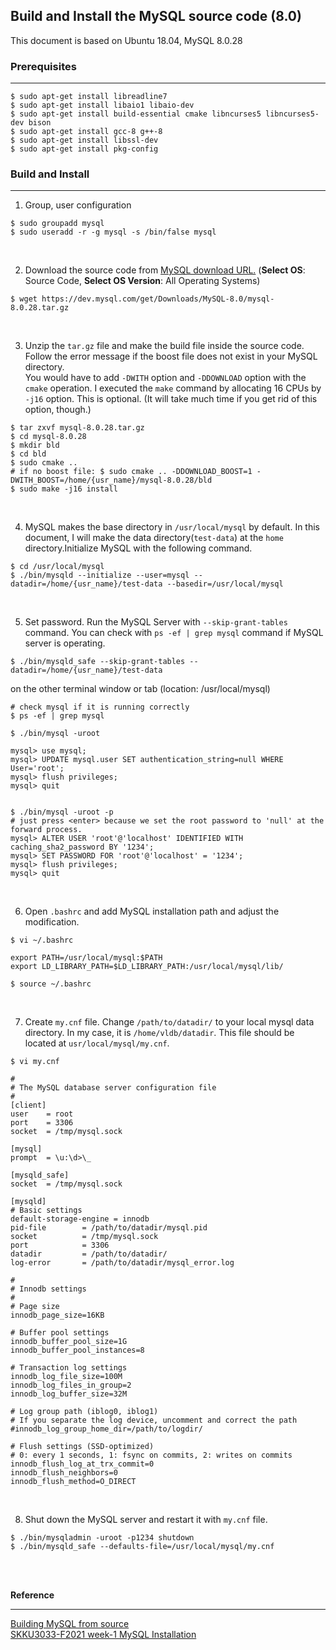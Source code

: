## Build and Install the MySQL source code (8.0)

This document is based on Ubuntu 18.04, MySQL 8.0.28
<br/>

### Prerequisites

---

```shell
$ sudo apt-get install libreadline7
$ sudo apt-get install libaio1 libaio-dev
$ sudo apt-get install build-essential cmake libncurses5 libncurses5-dev bison
$ sudo apt-get install gcc-8 g++-8
$ sudo apt-get install libssl-dev
$ sudo apt-get install pkg-config
```

### Build and Install

---

1. Group, user configuration

```shell
$ sudo groupadd mysql
$ sudo useradd -r -g mysql -s /bin/false mysql
```

<br/>

2. Download the source code from [MySQL download URL.](https://dev.mysql.com/downloads/mysql/) (**Select OS**: Source Code, **Select OS Version**: All Operating Systems)

```shell
$ wget https://dev.mysql.com/get/Downloads/MySQL-8.0/mysql-8.0.28.tar.gz
```

<br/>

3. Unzip the `tar.gz` file and make the build file inside the source code. Follow the error message if the boost file does not exist in your MySQL directory. <br/> You would have to add `-DWITH` option and `-DDOWNLOAD` option with the `cmake` operation. I executed the `make` command by allocating 16 CPUs by `-j16` option. This is optional. (It will take much time if you get rid of this option, though.)

```shell
$ tar zxvf mysql-8.0.28.tar.gz
$ cd mysql-8.0.28
$ mkdir bld
$ cd bld
$ sudo cmake ..
# if no boost file: $ sudo cmake .. -DDOWNLOAD_BOOST=1 -DWITH_BOOST=/home/{usr_name}/mysql-8.0.28/bld
$ sudo make -j16 install
```

<br/>

4. MySQL makes the base directory in `/usr/local/mysql` by default. In this document, I will make the data directory(`test-data`) at the `home` directory.Initialize MySQL with the following command.

```shell
$ cd /usr/local/mysql
$ ./bin/mysqld --initialize --user=mysql --datadir=/home/{usr_name}/test-data --basedir=/usr/local/mysql
```

<br/>

5. Set password. Run the MySQL Server with `--skip-grant-tables` command. You can check with `ps -ef | grep mysql` command if MySQL server is operating.

```
$ ./bin/mysqld_safe --skip-grant-tables --datadir=/home/{usr_name}/test-data
```

on the other terminal window or tab (location: /usr/local/mysql)

```shell
# check mysql if it is running correctly
$ ps -ef | grep mysql

$ ./bin/mysql -uroot

mysql> use mysql;
mysql> UPDATE mysql.user SET authentication_string=null WHERE User='root';
mysql> flush privileges;
mysql> quit


$ ./bin/mysql -uroot -p
# just press <enter> because we set the root password to 'null' at the forward process.
mysql> ALTER USER 'root'@'localhost' IDENTIFIED WITH caching_sha2_password BY '1234';
mysql> SET PASSWORD FOR 'root'@'localhost' = '1234';
mysql> flush privileges;
mysql> quit
```

<br/>

6. Open `.bashrc` and add MySQL installation path and adjust the modification.

```shell
$ vi ~/.bashrc

export PATH=/usr/local/mysql:$PATH
export LD_LIBRARY_PATH=$LD_LIBRARY_PATH:/usr/local/mysql/lib/

$ source ~/.bashrc
```

<br/>

7. Create `my.cnf` file. Change `/path/to/datadir/` to your local mysql data directory. In my case, it is `/home/vldb/datadir`. This file should be located at `usr/local/mysql/my.cnf`.

```shell
$ vi my.cnf

#
# The MySQL database server configuration file
#
[client]
user    = root
port    = 3306
socket  = /tmp/mysql.sock

[mysql]
prompt  = \u:\d>\_

[mysqld_safe]
socket  = /tmp/mysql.sock

[mysqld]
# Basic settings
default-storage-engine = innodb
pid-file        = /path/to/datadir/mysql.pid
socket          = /tmp/mysql.sock
port            = 3306
datadir         = /path/to/datadir/
log-error       = /path/to/datadir/mysql_error.log

#
# Innodb settings
#
# Page size
innodb_page_size=16KB

# Buffer pool settings
innodb_buffer_pool_size=1G
innodb_buffer_pool_instances=8

# Transaction log settings
innodb_log_file_size=100M
innodb_log_files_in_group=2
innodb_log_buffer_size=32M

# Log group path (iblog0, iblog1)
# If you separate the log device, uncomment and correct the path
#innodb_log_group_home_dir=/path/to/logdir/

# Flush settings (SSD-optimized)
# 0: every 1 seconds, 1: fsync on commits, 2: writes on commits
innodb_flush_log_at_trx_commit=0
innodb_flush_neighbors=0
innodb_flush_method=O_DIRECT
```

<br/>

8. Shut down the MySQL server and restart it with `my.cnf` file.

```shell
$ ./bin/mysqladmin -uroot -p1234 shutdown
$ ./bin/mysqld_safe --defaults-file=/usr/local/mysql/my.cnf
```

<br/><br/>

**Reference**

---

[Building MySQL from source](https://downloads.mysql.com/docs/mysql-sourcebuild-excerpt-8.0-en.pdf) <br/>
[SKKU3033-F2021 week-1 MySQL Installation](https://github.com/meeeejin/SWE3033-F2021/tree/main/week-1)
